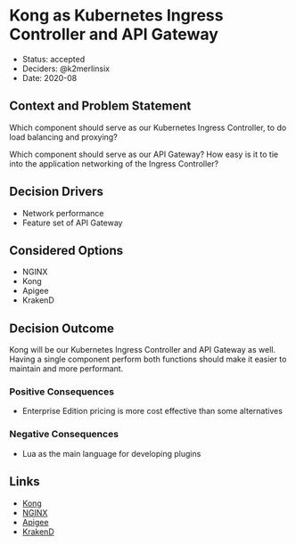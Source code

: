 # Kong as Kubernetes Ingress Controller and API Gateway

* Status: accepted
* Deciders: @k2merlinsix
* Date: 2020-08

## Context and Problem Statement

Which component should serve as our Kubernetes Ingress Controller, to do load balancing and proxying?

Which component should serve as our API Gateway? How easy is it to tie into the application networking of the Ingress Controller?

## Decision Drivers <!-- optional -->

* Network performance
* Feature set of API Gateway

## Considered Options

* NGINX
* Kong
* Apigee
* KrakenD

## Decision Outcome

Kong will be our Kubernetes Ingress Controller and API Gateway as well. Having a single component perform both functions should make it easier to maintain and more performant.

### Positive Consequences <!-- optional -->

* Enterprise Edition pricing is more cost effective than some alternatives

### Negative Consequences <!-- optional -->

* Lua as the main language for developing plugins

## Links <!-- optional -->

* [Kong](https://konghq.com/)
* [NGINX](https://nginx.org/en/)
* [Apigee](https://cloud.google.com/apigee/)
* [KrakenD](https://www.krakend.io/)
